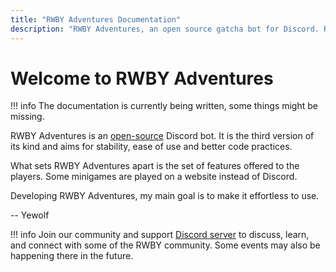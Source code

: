 ```yaml
---
title: "RWBY Adventures Documentation"
description: "RWBY Adventures, an open source gatcha bot for Discord. Read the technical documentation."
---
```


# Welcome to RWBY Adventures

!!! info
    The documentation is currently being written, some things might be missing.

RWBY Adventures is an [open-source](https://github.com/yyewolf/rwbyadv3) Discord bot.
It is the third version of its kind and aims for stability, ease of use and better code practices.

What sets RWBY Adventures apart is the set of features offered to the players.
Some minigames are played on a website instead of Discord.

Developing RWBY Adventures, my main goal is to make it effortless to use.

-- Yewolf

!!! info
    Join our community and support [Discord server](https://discord.gg/w2p5Akdmuw) to discuss, learn, and connect with some of the RWBY community. Some events may also be happening there in the future.